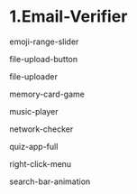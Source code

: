 # 1.Email-Verifier

emoji-range-slider

file-upload-button

file-uploader

memory-card-game

music-player

network-checker

quiz-app-full

right-click-menu

search-bar-animation

